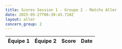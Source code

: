```yaml
---
title: Scores Session 1 - Groupe 2 - Matchs Aller
date: 2025-05-27T06:39:43.710Z
layout: aller
concern_group: 2
---
```




| Équipe 1 | Équipe 2 | Score | Date |
|----------|----------|-------|------|

